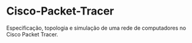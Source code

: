# Cisco-Packet-Tracer
Especificação, topologia e simulação de uma rede de computadores no Cisco Packet Tracer.
